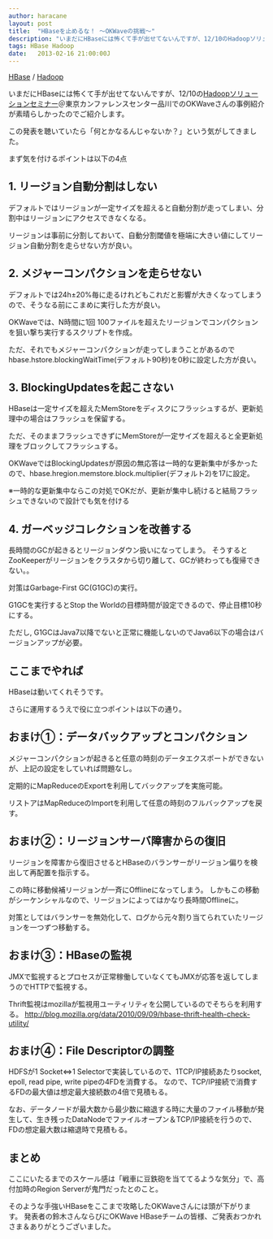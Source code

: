 ```yaml
---
author: haracane
layout: post
title:  "HBaseを止めるな！ ～OKWaveの挑戦～"
description: "いまだにHBaseには怖くて手が出せてないんですが、12/10のHadoopソリューションセミナー＠東京カンファレンスセンター品川でのOKWaveさんの事例紹介が素晴らしかったのでご紹介します。"
tags: HBase Hadoop
date:   2013-02-16 21:00:00J
---
```

[HBase](/tags/hbase/) / [Hadoop](/tags/hadoop/)

いまだにHBaseには怖くて手が出せてないんですが、12/10の[Hadoopソリューションセミナー](http://oss.nttdata.co.jp/hadoop/event/201212/)＠東京カンファレンスセンター品川でのOKWaveさんの事例紹介が素晴らしかったのでご紹介します。

この発表を聴いていたら「何とかなるんじゃないか？」という気がしてきました。

まず気を付けるポイントは以下の4点

## 1. リージョン自動分割はしない

デフォルトではリージョンが一定サイズを超えると自動分割が走ってしまい、分割中はリージョンにアクセスできなくなる。

リージョンは事前に分割しておいて、自動分割閾値を極端に大きい値にしてリージョン自動分割を走らせない方が良い。

## 2. メジャーコンパクションを走らせない

デフォルトでは24h±20%毎に走るけれどもこれだと影響が大きくなってしまうので、そうなる前にこまめに実行した方が良い。

OKWaveでは、N時間に1回 100ファイルを超えたリージョンでコンパクションを狙い撃ち実行するスクリプトを作成。

ただ、それでもメジャーコンパクションが走ってしまうことがあるのでhbase.hstore.blockingWaitTime(デフォルト90秒)を0秒に設定した方が良い。

## 3. BlockingUpdatesを起こさない

HBaseは一定サイズを超えたMemStoreをディスクにフラッシュするが、更新処理中の場合はフラッシュを保留する。

ただ、そのままフラッシュできずにMemStoreが一定サイズを超えると全更新処理をブロックしてフラッシュする。

OKWaveではBlockingUpdatesが原因の無応答は一時的な更新集中が多かったので、hbase.hregion.memstore.block.multiplier(デフォルト2)を17に設定。

※一時的な更新集中ならこの対処でOKだが、更新が集中し続けると結局フラッシュできないので設計でも気を付ける

## 4. ガーベッジコレクションを改善する

長時間のGCが起きるとリージョンダウン扱いになってしまう。
そうするとZooKeeperがリージョンをクラスタから切り離して、GCが終わっても復帰できない。。

対策はGarbage-First GC(G1GC)の実行。

G1GCを実行するとStop the Worldの目標時間が設定できるので、停止目標10秒にする。

ただし, G1GCはJava7以降でないと正常に機能しないのでJava6以下の場合はバージョンアップが必要。

## ここまでやれば

HBaseは動いてくれそうです。

さらに運用するうえで役に立つポイントは以下の通り。

## おまけ①：データバックアップとコンパクション

メジャーコンパクションが起きると任意の時刻のデータエクスポートができないが、上記の設定をしていれば問題なし。

定期的にMapReduceのExportを利用してバックアップを実施可能。

リストアはMapReduceのImportを利用して任意の時刻のフルバックアップを戻す。

## おまけ②：リージョンサーバ障害からの復旧

リージョンを障害から復旧させるとHBaseのバランサーがリージョン偏りを検出して再配置を指示する。

この時に移動候補リージョンが一斉にOfflineになってしまう。
しかもこの移動がシーケンシャルなので、リージョンによってはかなり長時間Offlineに。

対策としてはバランサーを無効化して、ログから元々割り当てられていたリージョンを一つずつ移動する。

## おまけ③：HBaseの監視

JMXで監視するとプロセスが正常稼働していなくてもJMXが応答を返してしまうのでHTTPで監視する。

Thrift監視はmozillaが監視用ユーティリティを公開しているのでそちらを利用する。
<http://blog.mozilla.org/data/2010/09/09/hbase-thrift-health-check-utility/>

## おまけ④：File Descriptorの調整

HDFSが1 Socket⇔1 Selectorで実装しているので、1TCP/IP接続あたりsocket, epoll, read pipe, write pipeの4FDを消費する。
なので、TCP/IP接続で消費するFDの最大値は想定最大接続数の4倍で見積もる。

なお、データノードが最大数から最少数に縮退する時に大量のファイル移動が発生して、生き残ったDataNodeでファイルオープン＆TCP/IP接続を行うので、FDの想定最大数は縮退時で見積もる。

## まとめ

ここにいたるまでのスケール感は「戦車に豆鉄砲を当ててるような気分」で、高付加時のRegion Serverが鬼門だったとのこと。

そのような手強いHBaseをここまで攻略したOKWaveさんには頭が下がります。
発表者の鈴木さんならびにOKWave HBaseチームの皆様、ご発表おつかれさま＆ありがとうございました。
